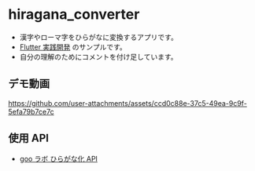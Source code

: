 # hiragana_converter

- 漢字やローマ字をひらがなに変換するアプリです。
- [Flutter 実践開発](https://amzn.asia/d/ienYOvE) のサンプルです。
- 自分の理解のためにコメントを付け足しています。

## デモ動画

https://github.com/user-attachments/assets/ccd0c88e-37c5-49ea-9c9f-5efa79b7ce7c

## 使用 API

- [goo ラボ ひらがな化 API](https://labs.goo.ne.jp/api/jp/hiragana-translation/)
